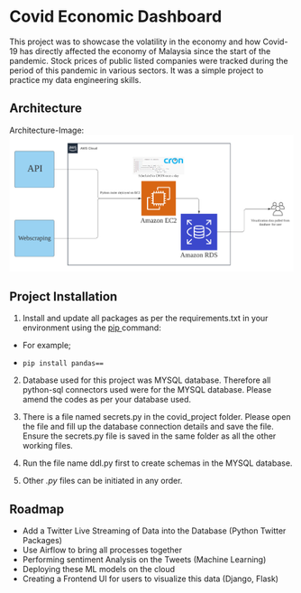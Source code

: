 # Covid Economic Dashboard
This project was to showcase the volatility in the economy and how Covid-19 has directly affected the economy of Malaysia since the start of the pandemic. Stock prices of public listed companies were tracked during the period of this pandemic in various sectors. It was a simple project to practice my data engineering skills.


## Architecture 
Architecture-Image:
![alt text](https://github.com/dazza10/Covid-Economic-Dashboard/blob/master/Images/AWS%20(2019)%20horizontal%20framework.png)



## Project Installation
1. Install and update all packages as per the requirements.txt in your environment using the [pip ](https://www.startdataengineering.com/ "Pip Installation") command: 

- For example;

- ```pip install pandas== ```

2. Database used for this project was MYSQL database. Therefore all python-sql connectors used were for the MYSQL database. Please amend the codes as per your database used.


3. There is a file named secrets.py in the covid_project folder. Please open the file and fill up the database connection details and save the file. Ensure the secrets.py file is saved in the same folder as all the other working files.

4. Run the file name ddl.py first to create schemas in the MYSQL database.

5. Other _.py_ files can be initiated in any order.



## Roadmap
- Add a Twitter Live Streaming of Data into the Database (Python Twitter Packages)
- Use Airflow to bring all processes together
- Performing sentiment Analysis on the Tweets (Machine Learning)
- Deploying these ML models on the cloud
- Creating a Frontend UI for users to visualize this data (Django, Flask)



